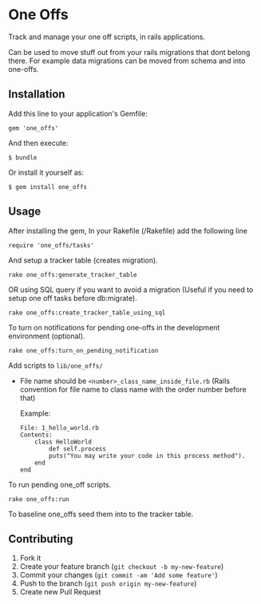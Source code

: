 One Offs
========

Track and manage your one off scripts, in rails applications.

Can be used to move stuff out from your rails migrations that dont belong there. For example data migrations can be moved from schema and into one-offs.

## Installation

Add this line to your application's Gemfile:

    gem 'one_offs'

And then execute:

    $ bundle

Or install it yourself as:

    $ gem install one_offs

## Usage

After installing the gem, In your Rakefile (/Rakefile) add the following line

    require 'one_offs/tasks'


And setup a tracker table (creates migration).

    rake one_offs:generate_tracker_table

OR using SQL query if you want to avoid a migration (Useful if you need to setup one off tasks before db:migrate).

    rake one_offs:create_tracker_table_using_sql

To turn on notifications for pending one-offs in the development environment (optional).

    rake one_offs:turn_on_pending_notification

Add scripts to `lib/one_offs/`
  * File name should be <code>\<number\>_class_name_inside_file.rb</code> (Rails convention for file name to class name with the order number before that)

    Example:

        File: 1_hello_world.rb
        Contents:
            class HelloWorld
                def self.process
                puts("You may write your code in this process method").
            end
        end

To run pending one_off scripts.

    rake one_offs:run

To baseline one_offs seed them into to the tracker table.

## Contributing

1. Fork it
2. Create your feature branch (`git checkout -b my-new-feature`)
3. Commit your changes (`git commit -am 'Add some feature'`)
4. Push to the branch (`git push origin my-new-feature`)
5. Create new Pull Request
